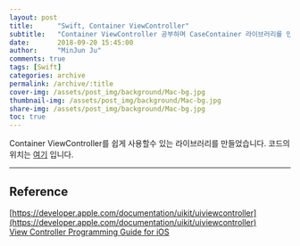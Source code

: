 ```yaml
---
layout: post
title:      "Swift, Container ViewController"
subtitle:   "Container ViewController 공부하며 CaseContainer 라이브러리를 만들어 보았습니다."
date:       2018-09-20 15:45:00
author:     "MinJun Ju"
comments: true 
tags: [Swift]
categories: archive
permalink: /archive/:title
cover-img: /assets/post_img/background/Mac-bg.jpg
thumbnail-img: /assets/post_img/background/Mac-bg.jpg
share-img: /assets/post_img/background/Mac-bg.jpg
toc: true
---
```


Container ViewController를 쉽게 사용할수 있는 라이브러리를 만들었습니다. 코드의 위치는 [여기](https://github.com/devmjun/CaseContainer) 입니다. 

---

## Reference 

[https://developer.apple.com/documentation/uikit/uiviewcontroller](https://developer.apple.com/documentation/uikit/uiviewcontroller)<br>
[View Controller Programming Guide for iOS](https://developer.apple.com/library/archive/featuredarticles/ViewControllerPGforiPhoneOS/index.html#//apple_ref/doc/uid/TP40007457-CH2-SW1)<br>